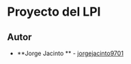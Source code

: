 # Proyecto del LPI


## Autor 

* **Jorge Jacinto ** - [jorgejacinto9701](https://github.com/jorgejacinto9701)
